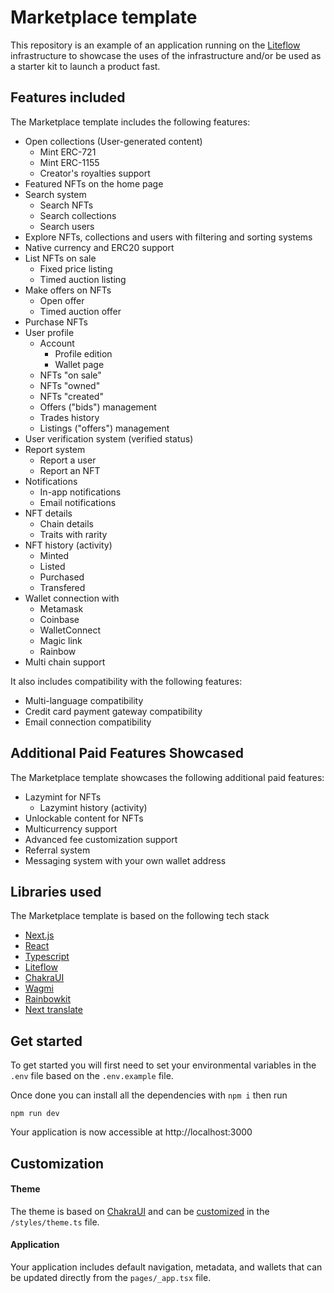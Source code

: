 # Marketplace template

This repository is an example of an application running on the [Liteflow](https://liteflow.com) infrastructure to showcase the uses of the infrastructure and/or be used as a starter kit to launch a product fast.

## Features included

The Marketplace template includes the following features:

- Open collections (User-generated content)
  - Mint ERC-721
  - Mint ERC-1155
  - Creator's royalties support
- Featured NFTs on the home page
- Search system
  - Search NFTs
  - Search collections
  - Search users
- Explore NFTs, collections and users with filtering and sorting systems
- Native currency and ERC20 support
- List NFTs on sale
  - Fixed price listing
  - Timed auction listing
- Make offers on NFTs
  - Open offer
  - Timed auction offer
- Purchase NFTs
- User profile
  - Account
    - Profile edition
    - Wallet page
  - NFTs "on sale"
  - NFTs "owned"
  - NFTs "created"
  - Offers ("bids") management
  - Trades history
  - Listings ("offers") management
- User verification system (verified status)
- Report system
  - Report a user
  - Report an NFT
- Notifications
  - In-app notifications
  - Email notifications
- NFT details
  - Chain details
  - Traits with rarity
- NFT history (activity)
  - Minted
  - Listed
  - Purchased
  - Transfered
- Wallet connection with
  - Metamask
  - Coinbase
  - WalletConnect
  - Magic link
  - Rainbow
- Multi chain support

It also includes compatibility with the following features:

- Multi-language compatibility
- Credit card payment gateway compatibility
- Email connection compatibility

## Additional Paid Features Showcased

The Marketplace template showcases the following additional paid features:

- Lazymint for NFTs
  - Lazymint history (activity)
- Unlockable content for NFTs
- Multicurrency support
- Advanced fee customization support
- Referral system
- Messaging system with your own wallet address

## Libraries used

The Marketplace template is based on the following tech stack

- [Next.js](https://nextjs.org/)
- [React](https://reactjs.org/)
- [Typescript](https://www.typescriptlang.org/)
- [Liteflow](https://liteflow.com/)
- [ChakraUI](https://chakra-ui.com/)
- [Wagmi](https://wagmi.sh/)
- [Rainbowkit](https://rainbowkit.com/)
- [Next translate](https://github.com/aralroca/next-translate)

## Get started

To get started you will first need to set your environmental variables in the `.env` file based on the `.env.example` file.

Once done you can install all the dependencies with `npm i` then run

```
npm run dev
```

Your application is now accessible at http://localhost:3000

## Customization

#### Theme

The theme is based on [ChakraUI](https://chakra-ui.com/) and can be [customized](https://chakra-ui.com/docs/styled-system/customize-theme) in the `/styles/theme.ts` file.

#### Application

Your application includes default navigation, metadata, and wallets that can be updated directly from the `pages/_app.tsx` file.
